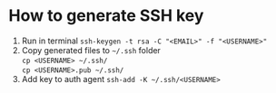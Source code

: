 # How to generate SSH key

1. Run in terminal `ssh-keygen -t rsa -C "<EMAIL>" -f "<USERNAME>"`
2. Copy generated files to `~/.ssh` folder\
`cp <USERNAME> ~/.ssh/`\
`cp <USERNAME>.pub ~/.ssh/`
3. Add key to auth agent `ssh-add -K ~/.ssh/<USERNAME>`